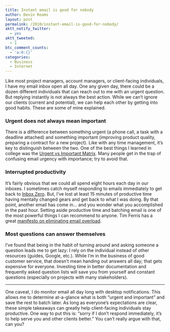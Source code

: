 ```yaml
---
title: Instant email is good for nobody
author: Devin Reams
layout: post
permalink: /2010/instant-email-is-good-for-nobody/
aktt_notify_twitter:
  - yes
aktt_tweeted:
  - 1
btc_comment_counts:
  - 'a:0:{}'
categories:
  - Business
  - Internet
---
```

Like most project managers, account managers, or client-facing individuals, I have my email inbox open all day. One any given day, there could be a dozen different individuals that can reach out to me with an urgent question. But replying instantly is not always the best action. While we can&#8217;t ignore our clients (current and potential), we can help each other by getting into good habits. These are some of mine explained.

### Urgent does not always mean important

There is a difference between something urgent (a phone call, a task with a deadline attached) and something important (improving product quality, preparing a contract for a new project). Like with any time management, it&#8217;s key to distinguish between the two. One of the best things I learned in college was the [Urgent vs Important Matrix][1]. Many people get in the trap of confusing email urgency with importance; try to avoid that.

### Interrupted productivity

It&#8217;s fairly obvious that we could all spend eight hours each day in our inboxes. I sometimes catch myself responding to emails immediately to get back to [Inbox Zero][2]. But, I&#8217;ve lost at least 15 minutes of productive time having mentally changed gears and get back to what I was doing. By that point, another email has come in&#8230; and you wonder what you accomplished in the past hour. Setting aside productive time and batching email is one of the most powerful things I can recommend to anyone. Tim Ferris has a great [manifesto on eliminating email overload][3].

### Most questions can answer themselves

I&#8217;ve found that being in the habit of turning around and asking someone a question leads me to get lazy: I rely on the individual instead of other resources (guides, Google, etc.). While I&#8217;m in the business of good customer service, that doesn&#8217;t mean handing out answers all day; that gets expensive for everyone. Investing time in better documentation and frequently asked question lists will save you from yourself and constant questions (especially on projects with many stakeholders).

* * *

One caveat, I do monitor email all day long with desktop notifications. This allows me to determine at-a-glance what is both &#8220;urgent and important&#8221; and save the rest to batch later. As long as everyone&#8217;s expectations are clear, these simple takeaways can greatly help client-facing individuals stay productive. One way to put this is: &#8220;sorry if I don&#8217;t respond immediately, it&#8217;s to help serve you and other clients better.&#8221; You can&#8217;t really argue with that, can you?

 [1]: http://www.scribd.com/doc/3707464/Urgent-Important-Matrix
 [2]: http://inboxzero.com/
 [3]: http://changethis.com/manifesto/show/34.04.LowInfo